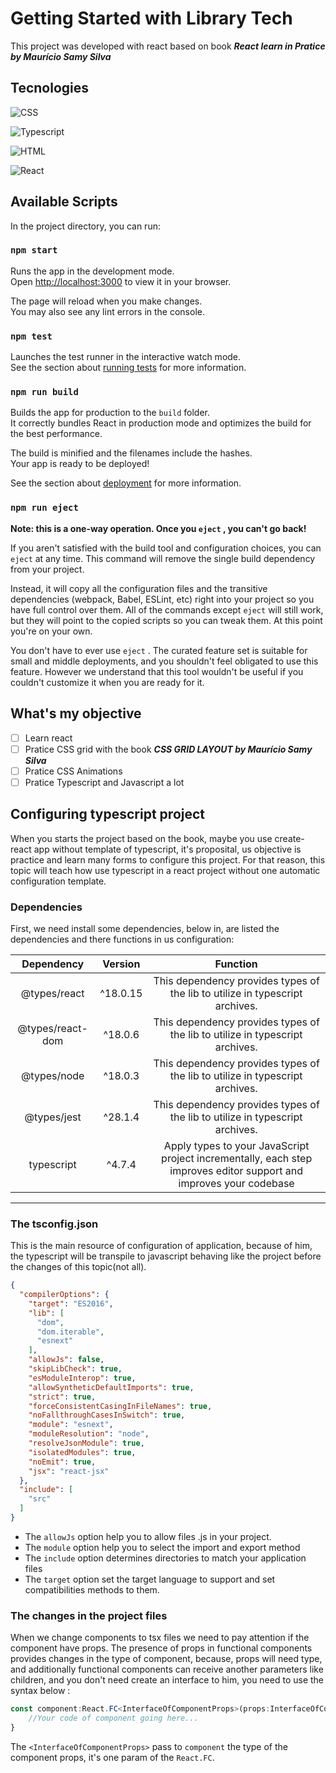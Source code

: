 # Getting Started with Library Tech

This project was developed with react based on book ***React learn in Pratice by Maurício Samy Silva***

## Tecnologies

![CSS](https://img.shields.io/badge/CSS-239120?&style=for-the-badge&logo=css3&logoColor=white)

![Typescript](https://img.shields.io/badge/JavaScript-323330?style=for-the-badge&logo=javascript&logoColor=F7DF1E)

![HTML](https://img.shields.io/badge/HTML5-E34F26?style=for-the-badge&logo=html5&logoColor=white)

![React](https://img.shields.io/badge/React-20232A?style=for-the-badge&logo=react&logoColor=61DAFB)

## Available Scripts

In the project directory, you can run:

### `npm start`

Runs the app in the development mode.\
Open [http://localhost:3000](http://localhost:3000) to view it in your browser.

The page will reload when you make changes.\
You may also see any lint errors in the console.

### `npm test`

Launches the test runner in the interactive watch mode.\
See the section about [running tests](https://facebook.github.io/create-react-app/docs/running-tests) for more information.

### `npm run build`

Builds the app for production to the `build` folder.\
It correctly bundles React in production mode and optimizes the build for the best performance.

The build is minified and the filenames include the hashes.\
Your app is ready to be deployed!

See the section about [deployment](https://facebook.github.io/create-react-app/docs/deployment) for more information.

### `npm run eject`

**Note: this is a one-way operation. Once you `eject` , you can't go back!**

If you aren't satisfied with the build tool and configuration choices, you can `eject` at any time. This command will remove the single build dependency from your project.

Instead, it will copy all the configuration files and the transitive dependencies (webpack, Babel, ESLint, etc) right into your project so you have full control over them. All of the commands except `eject` will still work, but they will point to the copied scripts so you can tweak them. At this point you're on your own.

You don't have to ever use `eject` . The curated feature set is suitable for small and middle deployments, and you shouldn't feel obligated to use this feature. However we understand that this tool wouldn't be useful if you couldn't customize it when you are ready for it.

## What's my objective

 - [ ] Learn react
 - [ ] Pratice CSS grid with the book ***CSS GRID LAYOUT by Maurício Samy Silva***
 - [ ] Pratice CSS Animations
 - [ ] Pratice Typescript and Javascript a lot

## Configuring typescript project

When you starts the project based on the book, maybe you use create-react app without template of typescript, it's proposital, us objective is practice and learn many forms to configure this project. For that reason, this topic will teach how use typescript in a react project without one automatic configuration template.

### Dependencies

First, we need install some dependencies, below in, are listed the dependencies and there functions in us configuration:

Dependency|Version|Function
:---:|:---:|:---:
@types/react|^18.0.15|This dependency provides types of the lib to utilize in typescript archives.
@types/react-dom|^18.0.6|This dependency provides types of the lib to utilize in typescript archives.
@types/node|^18.0.3|This dependency provides types of the lib to utilize in typescript archives.
@types/jest|^28.1.4|This dependency provides types of the lib to utilize in typescript archives.
typescript|^4.7.4|Apply types to your JavaScript project incrementally, each step improves editor support and improves your codebase

---

### The tsconfig.json

This is the main resource of configuration of application, because of him, the typescript will be transpile to javascript behaving like the project before the changes of this topic(not all).

```json
{
  "compilerOptions": {
    "target": "ES2016",
    "lib": [
      "dom",
      "dom.iterable",
      "esnext"
    ],
    "allowJs": false,
    "skipLibCheck": true,
    "esModuleInterop": true,
    "allowSyntheticDefaultImports": true,
    "strict": true,
    "forceConsistentCasingInFileNames": true,
    "noFallthroughCasesInSwitch": true,
    "module": "esnext",
    "moduleResolution": "node",
    "resolveJsonModule": true,
    "isolatedModules": true,
    "noEmit": true,
    "jsx": "react-jsx"
  },
  "include": [
    "src"
  ]
}

```

* The `allowJs` option help you to allow files .js in your project.
* The `module` option help you to select the import and export method
* The `include` option determines directories to match your application files
* The `target` option set the target language to support and set compatibilities methods to them.

### The changes in the project files

When we change components to tsx files we need to pay attention if the component have props. The presence of props in functional components provides changes in the type of component, because, props will need type, and additionally functional components can receive another parameters like children, and you don't need create an interface to him, you need to use the syntax below :

```ts
const component:React.FC<InterfaceOfComponentProps>(props:InterfaceOfComponentProps){
    //Your code of component going here...
}
```
The `<InterfaceOfComponentProps>` pass to `component` the type of the component props, it's one param of the `React.FC`.
